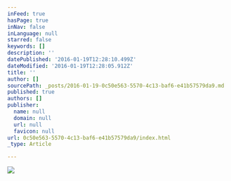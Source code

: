 ```yaml
---
inFeed: true
hasPage: true
inNav: false
inLanguage: null
starred: false
keywords: []
description: ''
datePublished: '2016-01-19T12:28:10.499Z'
dateModified: '2016-01-19T12:28:05.912Z'
title: ''
author: []
sourcePath: _posts/2016-01-19-0c50e563-5570-4c13-baf6-e41b57579da9.md
published: true
authors: []
publisher:
  name: null
  domain: null
  url: null
  favicon: null
url: 0c50e563-5570-4c13-baf6-e41b57579da9/index.html
_type: Article

---
```

![](https://the-grid-user-content.s3-us-west-2.amazonaws.com/e449b1bc-9661-4ad5-9c0b-831923cd05a8.jpg)